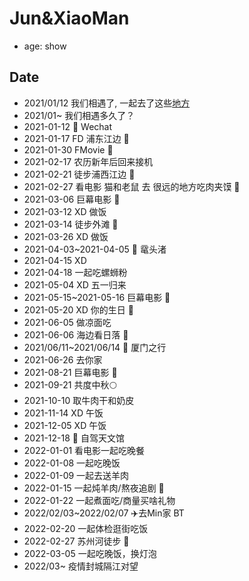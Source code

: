 # Jun&XiaoMan 

- age: show



## Date
- 2021/01/12 我们相遇了, 一起去了这些[地方](https://junxnone.github.io/xyat/)
- 2021/01~ 我们相遇多久了？
- 2021-01-12 📱 Wechat
- 2021-01-17 FD 浦东江边 👫
- 2021-01-30 FMovie 🎦
- 2021-02-17 农历新年后回来接机
- 2021-02-21 徒步浦西江边 👫
- 2021-02-27 看电影 猫和老鼠 去 很远的地方吃肉夹馍 🎦
- 2021-03-06 巨幕电影 🎦
- 2021-03-12 XD 做饭
- 2021-03-14 徒步外滩 👫
- 2021-03-26 XD 做饭 
- 2021-04-03~2021-04-05 🚅 鼋头渚 
- 2021-04-15 XD  
- 2021-04-18 一起吃螺蛳粉
- 2021-05-04 XD 五一归来
- 2021-05-15~2021-05-16 巨幕电影 🎦
- 2021-05-20 XD 你的生日 🎂 
- 2021-06-05 做凉面吃 
- 2021-06-06 海边看日落 🌅 
- 2021/06/11~2021/06/14 🚅 厦门之行 
- 2021-06-26 去你家
- 2021-08-21 巨幕电影  🎦
- 2021-09-21 共度中秋🌕
- 2021-10-10 取牛肉干和奶皮
- 2021-11-14 XD 午饭
- 2021-12-05 XD 午饭 
- 2021-12-18 🚗 自驾天文馆
- 2022-01-01 看电影一起吃晚餐
- 2022-01-08 一起吃晚饭
- 2022-01-09 一起去送羊肉
- 2022-01-15 一起炖羊肉/熬夜追剧  🎦
- 2022-01-22 一起煮面吃/商量买啥礼物
- 2022/02/03~2022/02/07 ✈️去Min家 BT
- 2022-02-20 一起体检逛街吃饭
- 2022-02-27 苏州河徒步 👫
- 2022-03-05 一起吃晚饭，换灯泡
- 2022/03~ 疫情封城隔江对望
